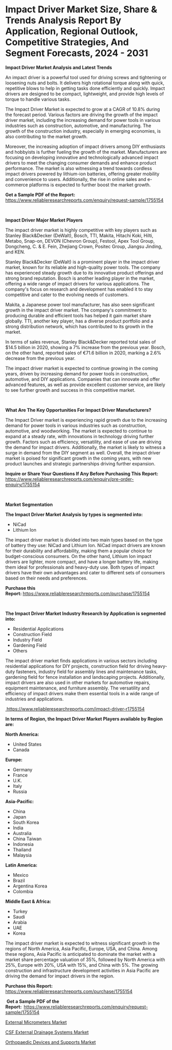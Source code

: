 <p><h1>Impact Driver Market Size, Share & Trends Analysis Report By Application, Regional Outlook, Competitive Strategies, And Segment Forecasts, 2024 - 2031</h1></p><p><strong>Impact Driver Market Analysis and Latest Trends</strong></p>
<p><p>An impact driver is a powerful tool used for driving screws and tightening or loosening nuts and bolts. It delivers high rotational torque along with quick, repetitive blows to help in getting tasks done efficiently and quickly. Impact drivers are designed to be compact, lightweight, and provide high levels of torque to handle various tasks.</p><p>The Impact Driver Market is expected to grow at a CAGR of 10.8% during the forecast period. Various factors are driving the growth of the impact driver market, including the increasing demand for power tools in various industries such as construction, automotive, and manufacturing. The growth of the construction industry, especially in emerging economies, is also contributing to the market growth.</p><p>Moreover, the increasing adoption of impact drivers among DIY enthusiasts and hobbyists is further fueling the growth of the market. Manufacturers are focusing on developing innovative and technologically advanced impact drivers to meet the changing consumer demands and enhance product performance. The market is also witnessing a trend towards cordless impact drivers powered by lithium-ion batteries, offering greater mobility and convenience to users. Additionally, the rise in online sales and e-commerce platforms is expected to further boost the market growth.</p></p>
<p><strong>Get a Sample PDF of the Report:&nbsp;</strong> <a href="https://www.reliableresearchreports.com/enquiry/request-sample/1755154">https://www.reliableresearchreports.com/enquiry/request-sample/1755154</a></p>
<p>&nbsp;</p>
<p><strong>Impact Driver Major Market Players</strong></p>
<p><p>The impact driver market is highly competitive with key players such as Stanley Black&Decker (DeWalt), Bosch, TTI, Makita, Hitachi Koki, Hilti, Metabo, Snap-on, DEVON (Chevron Group), Festool, Apex Tool Group, Dongcheng, C. & E. Fein, Zhejiang Crown, Positec Group, Jiangsu Jinding, and KEN.</p><p>Stanley Black&Decker (DeWalt) is a prominent player in the impact driver market, known for its reliable and high-quality power tools. The company has experienced steady growth due to its innovative product offerings and strong brand reputation. Bosch is another leading player in the market, offering a wide range of impact drivers for various applications. The company's focus on research and development has enabled it to stay competitive and cater to the evolving needs of customers.</p><p>Makita, a Japanese power tool manufacturer, has also seen significant growth in the impact driver market. The company's commitment to producing durable and efficient tools has helped it gain market share globally. TTI, another key player, has a diverse product portfolio and a strong distribution network, which has contributed to its growth in the market.</p><p>In terms of sales revenue, Stanley Black&Decker reported total sales of $14.5 billion in 2020, showing a 7% increase from the previous year. Bosch, on the other hand, reported sales of €71.6 billion in 2020, marking a 2.6% decrease from the previous year.</p><p>The impact driver market is expected to continue growing in the coming years, driven by increasing demand for power tools in construction, automotive, and DIY applications. Companies that can innovate and offer advanced features, as well as provide excellent customer service, are likely to see further growth and success in this competitive market.</p></p>
<p>&nbsp;</p>
<p><strong>What Are The Key Opportunities For Impact Driver Manufacturers?</strong></p>
<p><p>The Impact Driver market is experiencing rapid growth due to the increasing demand for power tools in various industries such as construction, automotive, and woodworking. The market is expected to continue to expand at a steady rate, with innovations in technology driving further growth. Factors such as efficiency, versatility, and ease of use are driving the demand for impact drivers. Additionally, the market is likely to witness a surge in demand from the DIY segment as well. Overall, the impact driver market is poised for significant growth in the coming years, with new product launches and strategic partnerships driving further expansion.</p></p>
<p><strong>Inquire or Share Your Questions If Any Before Purchasing This Report:</strong> <a href="https://www.reliableresearchreports.com/enquiry/pre-order-enquiry/1755154">https://www.reliableresearchreports.com/enquiry/pre-order-enquiry/1755154</a></p>
<p>&nbsp;</p>
<p><strong>Market Segmentation</strong></p>
<p><strong>The Impact Driver Market Analysis by types is segmented into:</strong></p>
<p><ul><li>NiCad</li><li>Lithium Ion</li></ul></p>
<p><p>The impact driver market is divided into two main types based on the type of battery they use: NiCad and Lithium Ion. NiCad impact drivers are known for their durability and affordability, making them a popular choice for budget-conscious consumers. On the other hand, Lithium Ion impact drivers are lighter, more compact, and have a longer battery life, making them ideal for professionals and heavy-duty use. Both types of impact drivers have their own advantages and cater to different sets of consumers based on their needs and preferences.</p></p>
<p><strong>Purchase this Report:&nbsp;</strong><a href="https://www.reliableresearchreports.com/purchase/1755154">https://www.reliableresearchreports.com/purchase/1755154</a></p>
<p>&nbsp;</p>
<p><strong>The Impact Driver Market Industry Research by Application is segmented into:</strong></p>
<p><ul><li>Residential Applications</li><li>Construction Field</li><li>Industry Field</li><li>Gardening Field</li><li>Others</li></ul></p>
<p><p>The impact driver market finds applications in various sectors including residential applications for DIY projects, construction field for driving heavy-duty fasteners, industry field for assembly lines and maintenance tasks, gardening field for fence installation and landscaping projects. Additionally, impact drivers are also used in other markets for automotive repairs, equipment maintenance, and furniture assembly. The versatility and efficiency of impact drivers make them essential tools in a wide range of industries and applications.</p></p>
<p><a href="https://www.reliableresearchreports.com/impact-driver-r1755154">&nbsp;https://www.reliableresearchreports.com/impact-driver-r1755154</a></p>
<p><strong>In terms of Region, the Impact Driver Market Players available by Region are:</strong></p>
<p>
    <p> <strong> North America: </strong>
        <ul>
            <li>United States</li>
            <li>Canada</li>
        </ul>
        </p> 
    <p> <strong> Europe: </strong>
        <ul>
            <li>Germany</li>
            <li>France</li>
            <li>U.K.</li>
            <li>Italy</li>
            <li>Russia</li>
        </ul>
        </p> 
    <p> <strong> Asia-Pacific: </strong>
        <ul>
            <li>China</li>
            <li>Japan</li>
            <li>South Korea</li>
            <li>India</li>
            <li>Australia</li>
            <li>China Taiwan</li>
            <li>Indonesia</li>
            <li>Thailand</li>
            <li>Malaysia</li>
        </ul>
        </p> 
    <p> <strong> Latin America: </strong>
        <ul>
            <li>Mexico</li>
            <li>Brazil</li>
            <li>Argentina Korea</li>
            <li>Colombia</li>
        </ul>
        </p> 
    <p> <strong> Middle East & Africa: </strong>
        <ul>
            <li>Turkey</li>
            <li>Saudi</li>
            <li>Arabia</li>
            <li>UAE</li>
            <li>Korea</li>
        </ul>
    </p>
    </p>
<p><p>The impact driver market is expected to witness significant growth in the regions of North America, Asia Pacific, Europe, USA, and China. Among these regions, Asia Pacific is anticipated to dominate the market with a market share percentage valuation of 35%, followed by North America with 25%, Europe with 20%, USA with 15%, and China with 5%. The growing construction and infrastructure development activities in Asia Pacific are driving the demand for impact drivers in the region.</p></p>
<p><strong>Purchase this Report: </strong><a href="https://www.reliableresearchreports.com/purchase/1755154">https://www.reliableresearchreports.com/purchase/1755154</a></p>
<p>&nbsp;<strong>Get a Sample PDF of the Report:&nbsp;&nbsp;</strong><a href="https://www.reliableresearchreports.com/enquiry/request-sample/1755154">https://www.reliableresearchreports.com/enquiry/request-sample/1755154</a></p>
<p><strong></strong></p>
<p><p><a href="https://github.com/pizolina/Market-Research-Report-List-4/blob/main/external-micrometers-market.md">External Micrometers Market</a></p><p><a href="https://glittery-fuchsia-86a.notion.site/CSF-External-Drainage-Systems-Market-Exploring-Market-Share-Market-Trends-and-Future-Growth-bc0fb7372a054645bc0cd3f2db328023">CSF External Drainage Systems Market</a></p><p><a href="https://acidic-farm-354.notion.site/Analyzing-Orthopaedic-Devices-and-Supports-Market-Global-Industry-Perspective-and-Forecast-2024-to-bcdc6a8de2814cad9270c88cc3087ab5">Orthopaedic Devices and Supports Market</a></p></p>